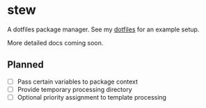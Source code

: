 # stew

A dotfiles package manager. See my [dotfiles](https://github.com/Dophin2009/dotfiles) for an example setup.

More detailed docs coming soon.

## Planned

-   [ ] Pass certain variables to package context
-   [ ] Provide temporary processing directory
-   [ ] Optional priority assignment to template processing
